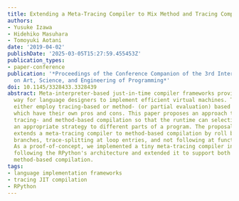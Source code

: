 ```yaml
---
title: Extending a Meta-Tracing Compiler to Mix Method and Tracing Compilation
authors:
- Yusuke Izawa
- Hidehiko Masuhara
- Tomoyuki Aotani
date: '2019-04-02'
publishDate: '2025-03-05T15:27:59.455453Z'
publication_types:
- paper-conference
publication: '*Proceedings of the Conference Companion of the 3rd International Conference
  on Art, Science, and Engineering of Programming*'
doi: 10.1145/3328433.3328439
abstract: Meta-interpreter-based just-in-time compiler frameworks provide a convenient
  way for language designers to implement efficient virtual machines. Those frameworks
  either employ tracing-based or method- (or partial evaluation) based strategies,
  which have their own pros and cons. This paper proposes an approach to enable both
  tracing- and method-based compilation so that the runtime can selectively apply
  an appropriate strategy to different parts of a program. The proposal basically
  extends a meta-tracing compiler to method-based compilation by roll backing at conditional
  branches, trace-splitting at loop entries, and not following at function calls.
  As a proof-of-concept, we implemented a tiny meta-tracing compiler in MinCaml by
  following the RPython's architecture and extended it to support both tracing- and
  method-based compilation.
tags:
- language implementation frameworks
- tracing JIT compilation
- RPython
---
```

